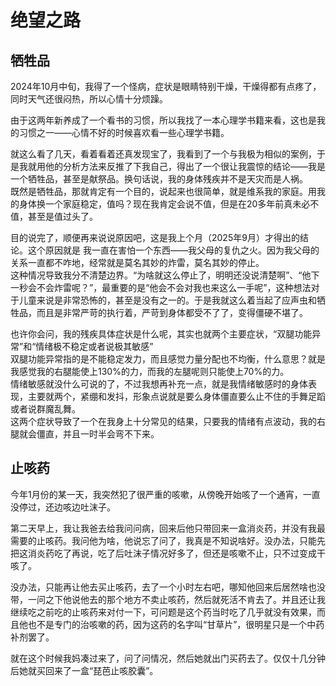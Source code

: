 # 绝望之路

## 牺牲品

2024年10月中旬，我得了一个怪病，症状是眼睛特别干燥，干燥得都有点疼了，同时天气还很闷热，所以心情十分烦躁。

由于这两年新养成了一个看书的习惯，所以我找了一本心理学书籍来看，这也是我的习惯之一——心情不好的时候喜欢看一些心理学书籍。

就这么看了几天，看着看着还真发现宝了，我看到了一个与我极为相似的案例，于是我就用他的分析方法来反推了下我自己，得出了一个很让我震惊的结论——我是一个牺牲品，甚至是献祭品。换句话说，我的身体残疾并不是天灾而是人祸。  
既然是牺牲品，那就肯定有一个目的，说起来也很简单，就是维系我的家庭。用我的身体换一个家庭稳定，值吗？现在我肯定会说不值，但是在20多年前真未必不值，甚至是值过头了。

目的说完了，顺便再来说说原因吧，这是我上个月（2025年9月）才得出的结论。这个原因就是 我一直在害怕一个东西——我父母的复仇之火。因为我父母的关系一直都不咋地，经常就是莫名其妙的炸雷，莫名其妙的停止。  
这种情况导致我分不清楚边界。“为啥就这么停止了，明明还没说清楚啊”、“他下一秒会不会炸雷呢？”，最重要的是“他会不会对我也来这么一手呢”，这种想法对于儿童来说是非常恐怖的，甚至是没有之一的。于是我就这么着当起了应声虫和牺牲品，而且是非常严苛的执行着，严苛到身体都受不了了，变得僵硬不堪了。

也许你会问，我的残疾具体症状是什么呢，其实也就两个主要症状，“双腿功能异常”和“情绪极不稳定或者说极其敏感”  
双腿功能异常指的是不能稳定发力，而且感觉力量分配也不均衡，什么意思？就是我感觉我的右腿能使上130%的力，而我的左腿呢则只能使上70%的力。  
情绪敏感就没什么可说的了，不过我想再补充一点，就是我情绪敏感时的身体表现，主要就两个，紧绷和发抖，形象点说就是要么身体僵直要么止不住的手舞足蹈或者说群魔乱舞。  
这两个症状导致了一个在我身上十分常见的结果，只要我的情绪有点波动，我的右腿就会僵直，并且一时半会弯不下来。

## 止咳药

今年1月份的某一天，我突然犯了很严重的咳嗽，从傍晚开始咳了一个通宵，一直没停过，还边咳边吐沫子。

第二天早上，我让我爸去给我问问病，回来后他只带回来一盒消炎药，并没有我最需要的止咳药。我问他为啥，他说忘了问了，我真是不知说啥好。没办法，只能先把这消炎药吃了再说，吃了后吐沫子情况好多了，但还是咳嗽不止，只不过变成干咳了。

没办法，只能再让他去买止咳药，去了一个小时左右吧，哪知他回来后居然啥也没带，一问之下他说他去的那个地方不卖止咳药，然后就死活不肯去了。并且还让我继续吃之前吃的止咳药来对付一下，可问题是这个药当时吃了几乎就没有效果，而且他也不是专门的治咳嗽的药，因为这药的名字叫“甘草片”，很明星只是一个中药补剂罢了。

就在这个时候我妈凑过来了，问了问情况，然后她就出门买药去了。仅仅十几分钟后她就买回来了一盒“琵芭止咳胶囊”。
